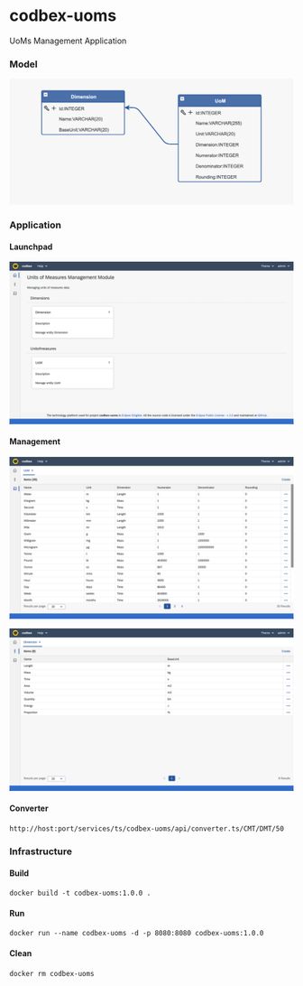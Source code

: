 # codbex-uoms
UoMs Management Application

### Model

![model](images/uoms-model.png)

### Application

#### Launchpad

![launchpad](images/uoms-launchpad.png)

#### Management

![management](images/uoms-uom-management.png)


![management](images/uoms-dimension-management.png)

#### Converter

	http://host:port/services/ts/codbex-uoms/api/converter.ts/CMT/DMT/50

### Infrastructure

#### Build

	docker build -t codbex-uoms:1.0.0 .

#### Run

	docker run --name codbex-uoms -d -p 8080:8080 codbex-uoms:1.0.0

#### Clean

	docker rm codbex-uoms
